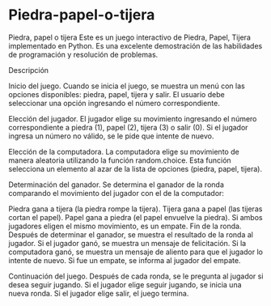 # Piedra-papel-o-tijera
Piedra, papel o tijera
Este es un juego interactivo de Piedra, Papel, Tijera implementado en Python. Es una excelente demostración de las habilidades de programación y resolución de problemas.

Descripción

Inicio del juego. Cuando se inicia el juego, se muestra un menú con las opciones disponibles: piedra, papel, tijera y salir. El usuario debe seleccionar una opción ingresando el número correspondiente.

Elección del jugador. El jugador elige su movimiento ingresando el número correspondiente a piedra (1), papel (2), tijera (3) o salir (0). Si el jugador ingresa un número no válido, se le pide que intente de nuevo.

Elección de la computadora. La computadora elige su movimiento de manera aleatoria utilizando la función random.choice. Esta función selecciona un elemento al azar de la lista de opciones (piedra, papel, tijera).

Determinación del ganador. Se determina el ganador de la ronda comparando el movimiento del jugador con el de la computador:

Piedra gana a tijera (la piedra rompe la tijera).
Tijera gana a papel (las tijeras cortan el papel).
Papel gana a piedra (el papel envuelve la piedra).
Si ambos jugadores eligen el mismo movimiento, es un empate.
Fin de la ronda. Después de determinar el ganador, se muestra el resultado de la ronda al jugador. Si el jugador ganó, se muestra un mensaje de felicitación. Si la computadora ganó, se muestra un mensaje de aliento para que el jugador lo intente de nuevo. Si fue un empate, se informa al jugador del empate.

Continuación del juego. Después de cada ronda, se le pregunta al jugador si desea seguir jugando. Si el jugador elige seguir jugando, se inicia una nueva ronda. Si el jugador elige salir, el juego termina.
